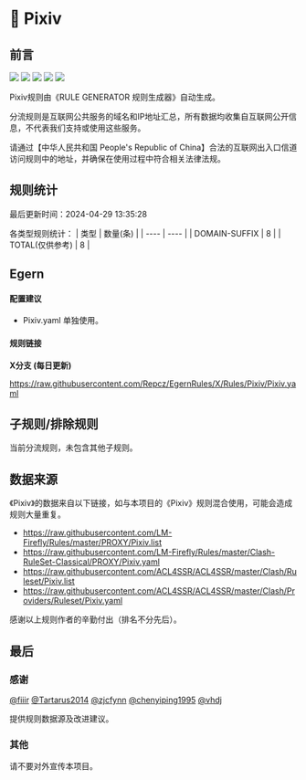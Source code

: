# 🧸 Pixiv

## 前言

![](https://shields.io/badge/-移除重复规则-ff69b4) ![](https://shields.io/badge/-DOMAIN与DOMAIN--SUFFIX合并-green) ![](https://shields.io/badge/-DOMAIN--SUFFIX间合并-critical) ![](https://shields.io/badge/-DOMAIN--SUFFIX与DOMAIN--KEYWORD合并-blue) ![](https://shields.io/badge/-IP--CIDR(6)合并-blueviolet) 

Pixiv规则由《RULE GENERATOR 规则生成器》自动生成。

分流规则是互联网公共服务的域名和IP地址汇总，所有数据均收集自互联网公开信息，不代表我们支持或使用这些服务。

请通过【中华人民共和国 People's Republic of China】合法的互联网出入口信道访问规则中的地址，并确保在使用过程中符合相关法律法规。

## 规则统计

最后更新时间：2024-04-29 13:35:28

各类型规则统计：
| 类型 | 数量(条)  | 
| ---- | ----  |
| DOMAIN-SUFFIX | 8  | 
| TOTAL(仅供参考) | 8  | 


## Egern 

#### 配置建议
- Pixiv.yaml 单独使用。

#### 规则链接
**X分支 (每日更新)**

https://raw.githubusercontent.com/Repcz/EgernRules/X/Rules/Pixiv/Pixiv.yaml











## 子规则/排除规则


当前分流规则，未包含其他子规则。

## 数据来源

《Pixiv》的数据来自以下链接，如与本项目的《Pixiv》规则混合使用，可能会造成规则大量重复。

- https://raw.githubusercontent.com/LM-Firefly/Rules/master/PROXY/Pixiv.list
- https://raw.githubusercontent.com/LM-Firefly/Rules/master/Clash-RuleSet-Classical/PROXY/Pixiv.yaml
- https://raw.githubusercontent.com/ACL4SSR/ACL4SSR/master/Clash/Ruleset/Pixiv.list
- https://raw.githubusercontent.com/ACL4SSR/ACL4SSR/master/Clash/Providers/Ruleset/Pixiv.yaml


感谢以上规则作者的辛勤付出（排名不分先后）。

## 最后

### 感谢

[@fiiir](https://github.com/fiiir) [@Tartarus2014](https://github.com/Tartarus2014) [@zjcfynn](https://github.com/zjcfynn) [@chenyiping1995](https://github.com/chenyiping1995) [@vhdj](https://github.com/vhdj)

提供规则数据源及改进建议。

### 其他

请不要对外宣传本项目。